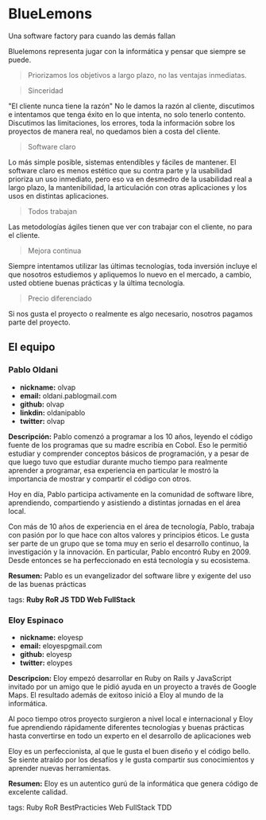 # BlueLemons

Una software factory para cuando las demás fallan

Bluelemons representa jugar con la informática y pensar que siempre se puede.

> Priorizamos los objetivos a largo plazo, no las ventajas inmediatas.

> Sinceridad

"El cliente nunca tiene la razón"
No le damos la razón al cliente, discutimos e intentamos que tenga éxito en lo
que intenta, no solo tenerlo contento.
Discutimos las limitaciones, los errores, toda la información sobre los
proyectos de manera real, no quedamos bien a costa del cliente.

> Software claro

Lo más simple posible, sistemas entendíbles y fáciles de mantener.
El software claro es menos estético que su contra parte y la usabilidad prioriza un
uso inmediato, pero eso va en desmedro de la usabilidad real a largo plazo, la
mantenibilidad, la articulación con otras aplicaciones y los usos en distintas
aplicaciones.

> Todos trabajan

Las metodologías ágiles tienen que ver con trabajar con el cliente, no para el
cliente.

> Mejora continua

Siempre intentamos utilizar las últimas tecnologías, toda inversión incluye el que
nosotros estudiemos y apliquemos lo nuevo en el mercado, a cambio, usted obtiene
buenas prácticas y la última tecnología.

> Precio diferenciado

Si nos gusta el proyecto o realmente es algo necesario, nosotros pagamos parte del
proyecto.

## El equipo

### Pablo Oldani
- **nickname:** olvap
- **email:** oldani.pablo<at>gmail.com
- **github:** olvap
- **linkdin:** oldanipablo
- **twitter:** olvap

**Descripción:**
Pablo comenzó a programar a los 10 años, leyendo el código fuente de los
programas que su madre escribía en Cobol. Eso le permitió estudiar y
comprender conceptos básicos de programación, y a pesar de que luego tuvo que
estudiar durante mucho tiempo para realmente aprender a programar, esa
experiencia en particular le mostró la importancia de mostrar y compartir el
código con otros.

Hoy en día, Pablo participa activamente en la comunidad de software libre,
aprendiendo, compartiendo y asistiendo a distintas jornadas en el área local.

Con más de 10 años de experiencia en el área de tecnología, Pablo, trabaja
con pasión por lo que hace con altos valores y principios éticos. Le gusta ser
parte de un grupo que se toma muy en serio el desarrollo continuo, la
investigación y la innovación. En particular, Pablo encontró Ruby en 2009.
Desde entonces se ha perfeccionado en está tecnología y su ecosistema.

**Resumen:**
Pablo es un evangelizador del software libre y exigente del uso de las buenas
prácticas

tags: **Ruby RoR JS TDD Web FullStack**

### Eloy Espinaco

- **nickname:** eloyesp
- **email:** eloyesp<at>gmail.com
- **github:** eloyesp
- **twitter:** eloypes

**Descripcion:**
Eloy empezó desarrollar en Ruby on Rails y JavaScript invitado por un
amigo que le pidió ayuda en un proyecto a través de Google Maps.
El resultado además de exitoso inició a Eloy al mundo de la informática.

Al poco tiempo otros proyecto surgieron a nivel local e internacional y
Eloy fue aprendiendo rápidamente diferentes tecnologías y buenas prácticas
hasta convertirse en todo un experto en el desarrollo de aplicaciones web

Eloy es un perfeccionista, al que le gusta el buen diseño y el código bello.
Se siente atraído por los desafíos y le gusta compartir sus conocimientos
y aprender nuevas herramientas.

**Resumen:**
Eloy es un autentico gurú de la informática que genera código de excelente
calidad.

tags: Ruby RoR BestPracticies Web FullStack TDD
